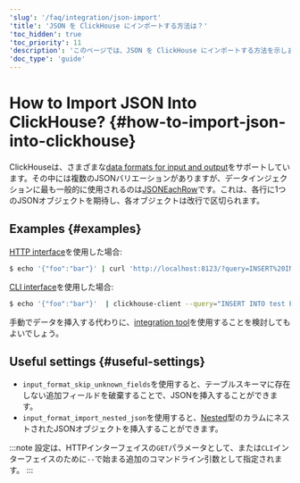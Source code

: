 ```yaml
---
'slug': '/faq/integration/json-import'
'title': 'JSON を ClickHouse にインポートする方法は？'
'toc_hidden': true
'toc_priority': 11
'description': 'このページでは、JSON を ClickHouse にインポートする方法を示します。'
'doc_type': 'guide'
---
```



# How to Import JSON Into ClickHouse? {#how-to-import-json-into-clickhouse}

ClickHouseは、さまざまな[data formats for input and output](../../interfaces/formats.md)をサポートしています。その中には複数のJSONバリエーションがありますが、データインジェクションに最も一般的に使用されるのは[JSONEachRow](../../interfaces/formats.md#jsoneachrow)です。これは、各行に1つのJSONオブジェクトを期待し、各オブジェクトは改行で区切られます。

## Examples {#examples}

[HTTP interface](../../interfaces/http.md)を使用した場合:

```bash
$ echo '{"foo":"bar"}' | curl 'http://localhost:8123/?query=INSERT%20INTO%20test%20FORMAT%20JSONEachRow' --data-binary @-
```

[CLI interface](../../interfaces/cli.md)を使用した場合:

```bash
$ echo '{"foo":"bar"}'  | clickhouse-client --query="INSERT INTO test FORMAT JSONEachRow"
```

手動でデータを挿入する代わりに、[integration tool](../../integrations/index.mdx)を使用することを検討してもよいでしょう。

## Useful settings {#useful-settings}

- `input_format_skip_unknown_fields`を使用すると、テーブルスキーマに存在しない追加フィールドを破棄することで、JSONを挿入することができます。
- `input_format_import_nested_json`を使用すると、[Nested](../../sql-reference/data-types/nested-data-structures/index.md)型のカラムにネストされたJSONオブジェクトを挿入することができます。

:::note
設定は、HTTPインターフェイスの`GET`パラメータとして、または`CLI`インターフェイスのために`--`で始まる追加のコマンドライン引数として指定されます。
:::

